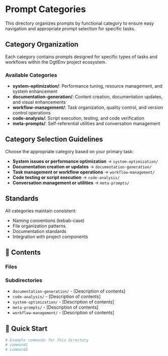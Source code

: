 # Prompt Categories

This directory organizes prompts by functional category to ensure easy navigation and appropriate prompt selection for specific tasks.

## Category Organization

Each category contains prompts designed for specific types of tasks and workflows within the DgtlEnv project ecosystem.

### Available Categories

- **system-optimization/**: Performance tuning, resource management, and system enhancement
- **documentation-generation/**: Content creation, documentation updates, and visual enhancements
- **workflow-management/**: Task organization, quality control, and version control operations
- **code-analysis/**: Script execution, testing, and code verification
- **meta-prompts/**: Self-referential utilities and conversation management

## Category Selection Guidelines

Choose the appropriate category based on your primary task:

- **System issues or performance optimization** → `system-optimization/`
- **Documentation creation or updates** → `documentation-generation/`
- **Task management or workflow operations** → `workflow-management/`
- **Code testing or script execution** → `code-analysis/`
- **Conversation management or utilities** → `meta-prompts/`

## Standards

All categories maintain consistent:
- Naming conventions (kebab-case)
- File organization patterns
- Documentation standards
- Integration with project components

## 📁 Contents

### **Files**

### **Subdirectories**
- `documentation-generation/` - [Description of contents]
- `code-analysis/` - [Description of contents]
- `system-optimization/` - [Description of contents]
- `meta-prompts/` - [Description of contents]
- `workflow-management/` - [Description of contents]

## 🚀 Quick Start

```bash
# Example commands for this directory
# command1
# command2
```
